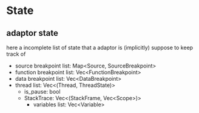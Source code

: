 # State

## adaptor state

here a incomplete list of state that a adaptor is (implicitly) suppose to keep track of

- source breakpoint list: Map\<Source, SourceBreakpoint>
- function breakpoint list: Vec\<FunctionBreakpoint>
- data breakpoint list: Vec\<DataBreakpoint>
- thread list: Vec\<(Thread, ThreadState)>
  - is_pause: bool
  - StackTrace: Vec<(StackFrame, Vec\<Scope>)>
    - variables list: Vec\<Variable>
